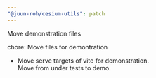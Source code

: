 ```yaml
---
"@juun-roh/cesium-utils": patch
---
```


Move demonstration files

chore: Move files for demontration

* Move serve targets of vite for demonstration.  
Move from under tests to demo.
